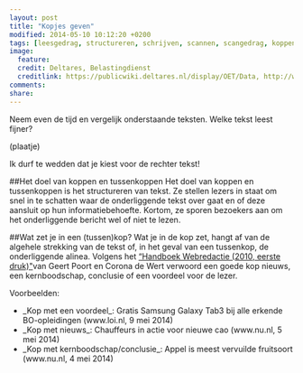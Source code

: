```yaml
---
layout: post
title: "Kopjes geven"
modified: 2014-05-10 10:12:20 +0200
tags: [leesgedrag, structureren, schrijven, scannen, scangedrag, koppen, tussenkoppen, webteksten, lezer, bezoeker, webgebruiker]
image:
  feature: 
  credit: Deltares, Belastingdienst
  creditlink: https://publicwiki.deltares.nl/display/OET/Data, http://www.belastingdienst.nl/wps/wcm/connect/bldcontentnl/belastingdienst/prive/woning/uw_hypotheek_of_lening/uw_hypotheek_of_lening
comments: 
share: 
---
```

Neem even de tijd en vergelijk onderstaande teksten. Welke tekst leest
fijner?

(plaatje)

Ik durf te wedden dat je kiest voor de rechter tekst!


##Het doel van koppen en tussenkoppen
Het doel van koppen en tussenkoppen is het structureren van tekst. Ze
stellen lezers in staat om snel in te schatten waar de onderliggende
tekst over gaat en of deze aansluit op hun informatiebehoefte. Kortom,
ze sporen bezoekers aan om het onderliggende bericht wel of niet te
lezen.


##Wat zet je in een (tussen)kop?
Wat je in de kop zet, hangt af van de algehele strekking van de tekst of, in het geval van een tussenkop, de onderliggende alinea. 
Volgens het <a href="http://www.bol.com/nl/p/handboek-webredactie/1001004009905814">
“Handboek Webredactie (2010, eerste druk)"</a>van Geert Poort en
Corona de Wert verwoord een goede kop nieuws, een kernboodschap,
conclusie of een voordeel voor de lezer.

Voorbeelden:
<ul>
	<li>_Kop met een voordeel_: Gratis Samsung Galaxy Tab3 bij alle
	erkende BO-opleidingen (www.loi.nl, 9 mei 2014)
	<li>_Kop met nieuws_: Chauffeurs in actie voor nieuwe cao (www.nu.nl, 5 mei 2014)
	<li>_Kop met kernboodschap/conclusie_: Appel is meest vervuilde fruitsoort (www.nu.nl, 4 mei 2014)
</ul>







